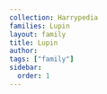 ```yaml
---
collection: Harrypedia
families: Lupin
layout: family
title: Lupin
author:
tags: ["family"]
sidebar:
  order: 1
---
```

